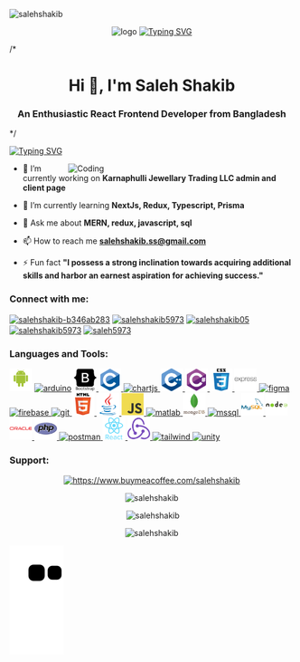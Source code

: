 <p align="left"> <img src="https://komarev.com/ghpvc/?username=salehshakib&label=Profile%20views&color=0e75b6&style=flat" alt="salehshakib" /> </p>

<p align="center"><img src="https://user-images.githubusercontent.com/74038190/212284136-03988914-d899-44b4-b1d9-4eeccf656e44.gif" alt="logo">
  <a href="https://git.io/typing-svg" align='center'><img src="https://readme-typing-svg.demolab.com?font=Fira+Code&weight=600&size=30&pause=1000&center=true&vCenter=true&random=false&width=435&lines=Hi+There!+%F0%9F%91%8B;I'm+Saleh+Shakib+%F0%9F%91%A8%E2%80%8D%F0%9F%92%BB;An+Enthusiastic+React+Frontend+Developer+from+Bangladesh" alt="Typing SVG" /></a>
  
</p>
/*
<h1 align="center">Hi 👋, I'm Saleh Shakib</h1>
<h3 align="center">An Enthusiastic React Frontend Developer from Bangladesh</h3>
*/




<a href="https://git.io/typing-svg" align='center'><img src="https://readme-typing-svg.demolab.com?font=Fira+Code&weight=600&size=30&pause=1000&center=true&vCenter=true&random=false&width=435&lines=Hi+There!+%F0%9F%91%8B;I'm+Saleh+Shakib+%F0%9F%91%A8%E2%80%8D%F0%9F%92%BB;An+Enthusiastic+React+Frontend+Developer+from+Bangladesh" alt="Typing SVG" /></a>

<img align="right" alt="Coding" width="400" src="https://camo.githubusercontent.com/cae12fddd9d6982901d82580bdf321d81fb299141098ca1c2d4891870827bf17/68747470733a2f2f6d69726f2e6d656469756d2e636f6d2f6d61782f313336302f302a37513379765349765f7430696f4a2d5a2e676966">



- 🔭 I’m currently working on **Karnaphulli Jewellary Trading LLC admin and client page**

- 🌱 I’m currently learning **NextJs, Redux, Typescript, Prisma**

- 💬 Ask me about **MERN, redux, javascript, sql**

- 📫 How to reach me **salehshakib.ss@gmail.com**

- ⚡ Fun fact **"I possess a strong inclination towards acquiring additional skills and harbor an earnest aspiration for achieving success."**

<h3 align="left">Connect with me:</h3>
<p align="left">
  <a href="https://linkedin.com/in/salehshakib-b346ab283" target="blank"><img align="center" src="https://raw.githubusercontent.com/rahuldkjain/github-profile-readme-generator/master/src/images/icons/Social/linked-in-alt.svg" alt="salehshakib-b346ab283" height="30" width="40" /></a>
  <a href="https://fb.com/salehshakib5973" target="blank"><img align="center" src="https://raw.githubusercontent.com/rahuldkjain/github-profile-readme-generator/master/src/images/icons/Social/facebook.svg" alt="salehshakib5973" height="30" width="40" /></a>
  <a href="https://instagram.com/salehshakib05" target="blank"><img align="center" src="https://raw.githubusercontent.com/rahuldkjain/github-profile-readme-generator/master/src/images/icons/Social/instagram.svg" alt="salehshakib05" height="30" width="40" /></a>
  <a href="https://auth.geeksforgeeks.org/user/salehshakib5973" target="blank"><img align="center" src="https://raw.githubusercontent.com/rahuldkjain/github-profile-readme-generator/master/src/images/icons/Social/geeks-for-geeks.svg" alt="salehshakib5973" height="30" width="40" /></a>
  <a href="https://discord.gg/saleh5973" target="blank"><img align="center" src="https://raw.githubusercontent.com/rahuldkjain/github-profile-readme-generator/master/src/images/icons/Social/discord.svg" alt="saleh5973" height="30" width="40" /></a>
</p>

<h3 align="left">Languages and Tools:</h3>
<p align="left">
  <a href="https://developer.android.com" target="_blank"><img src="https://raw.githubusercontent.com/devicons/devicon/master/icons/android/android-original-wordmark.svg" alt="android" width="40" height="40"/></a>
  <a href="https://www.arduino.cc/" target="_blank"><img src="https://cdn.worldvectorlogo.com/logos/arduino-1.svg" alt="arduino" width="40" height="40"/></a>
 
  <a href="https://getbootstrap.com" target="_blank" rel="noreferrer">
    <img src="https://raw.githubusercontent.com/devicons/devicon/master/icons/bootstrap/bootstrap-plain-wordmark.svg" alt="bootstrap" width="40" height="40"/>
  </a>
  <a href="https://www.cprogramming.com/" target="_blank" rel="noreferrer">
    <img src="https://raw.githubusercontent.com/devicons/devicon/master/icons/c/c-original.svg" alt="c" width="40" height="40"/>
  </a>
  <a href="https://www.chartjs.org" target="_blank" rel="noreferrer">
    <img src="https://www.chartjs.org/media/logo-title.svg" alt="chartjs" width="40" height="40"/>
  </a>
  <a href="https://www.w3schools.com/cpp/" target="_blank" rel="noreferrer">
    <img src="https://raw.githubusercontent.com/devicons/devicon/master/icons/cplusplus/cplusplus-original.svg" alt="cplusplus" width="40" height="40"/>
  </a>
  <a href="https://www.w3schools.com/cs/" target="_blank" rel="noreferrer">
    <img src="https://raw.githubusercontent.com/devicons/devicon/master/icons/csharp/csharp-original.svg" alt="csharp" width="40" height="40"/>
  </a>
  <a href="https://www.w3schools.com/css/" target="_blank" rel="noreferrer">
    <img src="https://raw.githubusercontent.com/devicons/devicon/master/icons/css3/css3-original-wordmark.svg" alt="css3" width="40" height="40"/>
  </a>
  <a href="https://expressjs.com" target="_blank" rel="noreferrer">
    <img src="https://raw.githubusercontent.com/devicons/devicon/master/icons/express/express-original-wordmark.svg" alt="express" width="40" height="40"/>
  </a>
  <a href="https://www.figma.com/" target="_blank" rel="noreferrer">
    <img src="https://www.vectorlogo.zone/logos/figma/figma-icon.svg" alt="figma" width="40" height="40"/>
  </a>
  <a href="https://firebase.google.com/" target="_blank" rel="noreferrer">
    <img src="https://www.vectorlogo.zone/logos/firebase/firebase-icon.svg" alt="firebase" width="40" height="40"/>
  </a>
  <a href="https://git-scm.com/" target="_blank" rel="noreferrer">
    <img src="https://www.vectorlogo.zone/logos/git-scm/git-scm-icon.svg" alt="git" width="40" height="40"/>
  </a>
  <a href="https://www.w3.org/html/" target="_blank" rel="noreferrer">
    <img src="https://raw.githubusercontent.com/devicons/devicon/master/icons/html5/html5-original-wordmark.svg" alt="html5" width="40" height="40"/>
  </a>
  <a href="https://www.java.com" target="_blank" rel="noreferrer">
    <img src="https://raw.githubusercontent.com/devicons/devicon/master/icons/java/java-original.svg" alt="java" width="40" height="40"/>
  </a>
  <a href="https://developer.mozilla.org/en-US/docs/Web/JavaScript" target="_blank" rel="noreferrer">
    <img src="https://raw.githubusercontent.com/devicons/devicon/master/icons/javascript/javascript-original.svg" alt="javascript" width="40" height="40"/>
  </a>
  <a href="https://www.mathworks.com/" target="_blank" rel="noreferrer">
    <img src="https://upload.wikimedia.org/wikipedia/commons/2/21/Matlab_Logo.png" alt="matlab" width="40" height="40"/>
  </a>
  <a href="https://www.mongodb.com/" target="_blank" rel="noreferrer">
    <img src="https://raw.githubusercontent.com/devicons/devicon/master/icons/mongodb/mongodb-original-wordmark.svg" alt="mongodb" width="40" height="40"/>
  </a>
  <a href="https://www.microsoft.com/en-us/sql-server" target="_blank" rel="noreferrer">
    <img src="https://www.svgrepo.com/show/303229/microsoft-sql-server-logo.svg" alt="mssql" width="40" height="40"/>
  </a>
  <a href="https://www.mysql.com/" target="_blank" rel="noreferrer">
    <img src="https://raw.githubusercontent.com/devicons/devicon/master/icons/mysql/mysql-original-wordmark.svg" alt="mysql" width="40" height="40"/>
  </a>
  <a href="https://nodejs.org" target="_blank" rel="noreferrer">
    <img src="https://raw.githubusercontent.com/devicons/devicon/master/icons/nodejs/nodejs-original-wordmark.svg" alt="nodejs" width="40" height="40"/>
  </a>
  <a href="https://www.oracle.com/" target="_blank" rel="noreferrer">
    <img src="https://raw.githubusercontent.com/devicons/devicon/master/icons/oracle/oracle-original.svg" alt="oracle" width="40" height="40"/>
  </a>
  <a href="https://www.php.net" target="_blank" rel="noreferrer">
    <img src="https://raw.githubusercontent.com/devicons/devicon/master/icons/php/php-original.svg" alt="php" width="40" height="40"/>
  </a>
  <a href="https://postman.com" target="_blank" rel="noreferrer">
    <img src="https://www.vectorlogo.zone/logos/getpostman/getpostman-icon.svg" alt="postman" width="40" height="40"/>
  </a>
  <a href="https://reactjs.org/" target="_blank" rel="noreferrer">
    <img src="https://raw.githubusercontent.com/devicons/devicon/master/icons/react/react-original-wordmark.svg" alt="react" width="40" height="40"/>
  </a>
  <a href="https://redux.js.org" target="_blank" rel="noreferrer">
    <img src="https://raw.githubusercontent.com/devicons/devicon/master/icons/redux/redux-original.svg" alt="redux" width="40" height="40"/>
  </a>
  <a href="https://tailwindcss.com/" target="_blank" rel="noreferrer">
    <img src="https://www.vectorlogo.zone/logos/tailwindcss/tailwindcss-icon.svg" alt="tailwind" width="40" height="40"/>
  </a>
  <a href="https://unity.com/" target="_blank" rel="noreferrer">
    <img src="https://www.vectorlogo.zone/logos/unity3d/unity3d-icon.svg" alt="unity" width="40" height="40"/>
  </a>
</p>

<h3 align="left">Support:</h3>
<p align="center">
  <a href="https://www.buymeacoffee.com/salehshakib">
    <img src="https://cdn.buymeacoffee.com/buttons/v2/default-yellow.png" height="50" alt="https://www.buymeacoffee.com/salehshakib" />
  </a>
</p>

<p align="center"><img src="https://github-readme-stats.vercel.app/api/top-langs?username=salehshakib&show_icons=true&locale=en&layout=compact" alt="salehshakib" /></p>

<p align="center">&nbsp;<img src="https://github-readme-stats.vercel.app/api?username=salehshakib&show_icons=true&locale=en" alt="salehshakib" /></p>

<p align="center"><img src="https://github-readme-streak-stats.herokuapp.com/?user=salehshakib&show_icons=true&locale=en" alt="salehshakib" /></p>

![snake gif](https://github.com/salehshakib/salehshakib/blob/output/github-contribution-grid-snake.svg)
